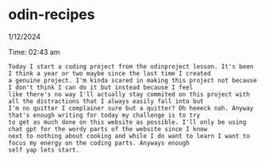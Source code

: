 # odin-recipes

1/12/2024

Time: 02:43 am

	Today I start a coding project from the odinproject lesson. It's been I think a year or two maybe since the last time I created 
	a genuine project. I'm kinda scared in making this project not because I don't think I can do it but instead because I feel
	like there's no way I'll actually stay commited on this project with all the distractions that I always easily fall into but
	I'm no quitter I complainer sure but a quitter? Oh heeeck nah. Anyway that's enough writing for today my challenge is to try
	to get as much done on this website as possible. I'll only be using chat gpt for the wordy parts of the website since I know
	next to nothing about cooking and while I do want to learn I want to focus my energy on the coding parts. Anyways enough
	self yap lets start. 
